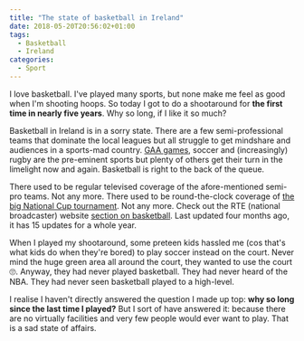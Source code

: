 ```yaml
---
title: "The state of basketball in Ireland"
date: 2018-05-20T20:56:02+01:00
tags:
  - Basketball
  - Ireland
categories:
  - Sport
---
```


I love basketball. I've played many sports, but none make me feel as good when I'm shooting hoops. So today I got to do a shootaround for **the first time in nearly five years**. Why so long, if I like it so much?

<!--more-->

Basketball in Ireland is in a sorry state. There are a few semi-professional teams that dominate the local leagues but all struggle to get mindshare and audiences in a sports-mad country. [GAA games](http://www.gaa.ie), soccer and (increasingly) rugby are the pre-eminent sports but plenty of others get their turn in the limelight now and again. Basketball is right to the back of the queue. 

There used to be regular televised coverage of the afore-mentioned semi-pro teams. Not any more. There used to be round-the-clock coverage of [the big National Cup tournament](http://www.basketballireland.ie/mensnationalcup). Not any more. Check out the RTE (national broadcaster) website [section on basketball](https://www.rte.ie/sport/basketball/). Last updated four months ago, it has 15 updates for a whole year. 

When I played my shootaround, some preteen kids hassled me (cos that's what kids do when they're bored) to play soccer instead on the court. Never mind the huge green area all around the court, they wanted to use the court 🙄. Anyway, they had never played basketball. They had never heard of the NBA. They had never seen basketball played to a high-level. 

I realise I haven't directly answered the question I made up top: **why so long since the last time I played?** But I sort of have answered it: because there are no virtually facilities and very few people would ever want to play. That is a sad state of affairs.
